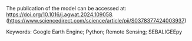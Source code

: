 The publication of the model can be accessed at: 
https://doi.org/10.1016/j.agwat.2024.109058.
(https://www.sciencedirect.com/science/article/pii/S0378377424003937)

Keywords: Google Earth Engine; Python; Remote Sensing; SEBALIGEEpy
